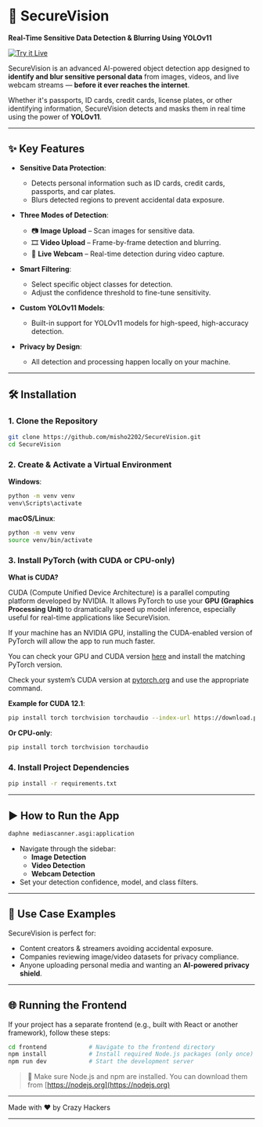 
# 🔐 SecureVision

**Real-Time Sensitive Data Detection & Blurring Using YOLOv11**

[![Try it Live](https://img.shields.io/badge/TRY%20IT-LIVE-green?style=for-the-badge)](https://github.com/misho2202/SecureVision)

SecureVision is an advanced AI-powered object detection app designed to **identify and blur sensitive personal data** from images, videos, and live webcam streams — **before it ever reaches the internet**.

Whether it's passports, ID cards, credit cards, license plates, or other identifying information, SecureVision detects and masks them in real time using the power of **YOLOv11**.

---

## ✨ Key Features

- **Sensitive Data Protection**:
  - Detects personal information such as ID cards, credit cards, passports, and car plates.
  - Blurs detected regions to prevent accidental data exposure.

- **Three Modes of Detection**:
  - 📷 **Image Upload** – Scan images for sensitive data.
  - 🎞 **Video Upload** – Frame-by-frame detection and blurring.
  - 🎥 **Live Webcam** – Real-time detection during video capture.

- **Smart Filtering**:
  - Select specific object classes for detection.
  - Adjust the confidence threshold to fine-tune sensitivity.

- **Custom YOLOv11 Models**:
  - Built-in support for YOLOv11 models for high-speed, high-accuracy detection.

- **Privacy by Design**:
  - All detection and processing happen locally on your machine.

---

## 🛠️ Installation

### 1. Clone the Repository

```bash
git clone https://github.com/misho2202/SecureVision.git
cd SecureVision
```

### 2. Create & Activate a Virtual Environment

**Windows**:
```bash
python -m venv venv
venv\Scripts\activate
```

**macOS/Linux**:
```bash
python -m venv venv
source venv/bin/activate
```

### 3. Install PyTorch (with CUDA or CPU-only)

**What is CUDA?**

CUDA (Compute Unified Device Architecture) is a parallel computing platform developed by NVIDIA. It allows PyTorch to use your **GPU (Graphics Processing Unit)** to dramatically speed up model inference, especially useful for real-time applications like SecureVision.

If your machine has an NVIDIA GPU, installing the CUDA-enabled version of PyTorch will allow the app to run much faster.

You can check your GPU and CUDA version [here](https://pytorch.org/get-started/locally/) and install the matching PyTorch version.

Check your system’s CUDA version at [pytorch.org](https://pytorch.org/get-started/locally/) and use the appropriate command.

**Example for CUDA 12.1**:
```bash
pip install torch torchvision torchaudio --index-url https://download.pytorch.org/whl/cu121
```

**Or CPU-only**:
```bash
pip install torch torchvision torchaudio
```

### 4. Install Project Dependencies

```bash
pip install -r requirements.txt
```

---

## ▶️ How to Run the App

```bash
daphne mediascanner.asgi:application
```

- Navigate through the sidebar:
  - **Image Detection**
  - **Video Detection**
  - **Webcam Detection**
- Set your detection confidence, model, and class filters.

---

## 🔐 Use Case Examples

SecureVision is perfect for:
- Content creators & streamers avoiding accidental exposure.
- Companies reviewing image/video datasets for privacy compliance.
- Anyone uploading personal media and wanting an **AI-powered privacy shield**.

---

## 🌐 Running the Frontend

If your project has a separate frontend (e.g., built with React or another framework), follow these steps:

```bash
cd frontend            # Navigate to the frontend directory
npm install            # Install required Node.js packages (only once)
npm run dev            # Start the development server
```

> 📝 Make sure Node.js and npm are installed. You can download them from [https://nodejs.org](https://nodejs.org)

---
Made with ❤️ by Crazy Hackers

---

